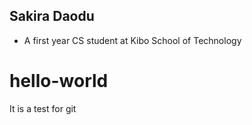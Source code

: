 ## Sakira Daodu

* A first year CS student at Kibo School of Technology 


# hello-world
It is a test for git
